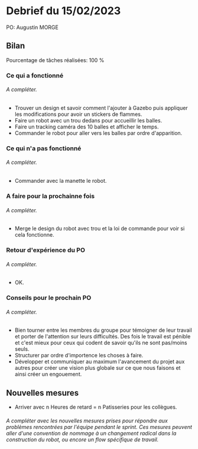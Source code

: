 # Debrief du 15/02/2023

PO: Augustin MORGE


## Bilan

Pourcentage de tâches réalisées: 100 %

### Ce qui a fonctionné

###### A compléter.

 - Trouver un design et savoir comment l'ajouter à Gazebo puis appliquer les modifications pour avoir un stickers de flammes.
 - Faire un robot avec un trou dedans pour accueillir les balles.
 - Faire un tracking caméra des 10 balles et afficher le temps.
 - Commander le robot pour aller vers les balles par ordre d'apparition.

### Ce qui n'a pas fonctionné

###### A compléter.

  - Commander avec la manette le robot.

### A faire pour la prochainne fois

###### A compléter.

  - Merge le design du robot avec trou et la loi de commande pour voir si cela fonctionne.

### Retour d'expérience du PO

###### A compléter.

  - OK.


### Conseils pour le prochain PO

###### A compléter.

  - Bien tourner entre les membres du groupe pour témoigner de leur travail et porter de l'attention sur leurs difficultés. Des fois le travail est pénible et c'est mieux pour ceux qui codent de savoir qu'ils ne sont pas/moins seuls.
  - Structurer par ordre d'importence les choses à faire.
  - Développer et communiquer au maximum l'avancement du projet aux autres pour créer une vision plus globale sur ce que nous faisons et ainsi créer un engouement.

## Nouvelles mesures

  - Arriver avec n Heures de retard = n Patisseries pour les collègues.

###### A compléter avec les nouvelles mesures prises pour répondre aux problèmes rencontrées par l'équipe pendant le sprint. Ces mesures peuvent aller d'une convention de nommage à un changement radical dans la construction du robot, ou encore un flow spécifique de travail.
